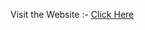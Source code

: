 Visit the Website :- [Click Here](https://realtime-search-items.netlify.app/ "Realtime Search Items")
